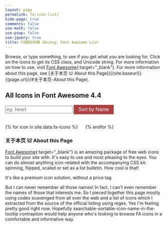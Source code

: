 ```yaml
---
layout: page
permalink: fa-icon-list/
hide-page: true
comments: false
use-math: false
use-pswp: false
use-jquery: true
title: FA图标列表 &bcong; Font Awesome List
---
```


<link rel="stylesheet" href="{{ site.baseurl }}/public/css/font-awesome.css"/>
<link rel="stylesheet" href="{{ site.baseurl }}/public/css/tooltipster/tooltipster.css"/>
<link rel="stylesheet" href="{{ site.baseurl }}/public/css/tooltipster/tooltipster-shadow.css"/>
<script type="text/javascript" src="/public/js/list.js"></script>
<script type="text/javascript" src="/public/js/jquery.tooltipster.min.js"></script>

Browse, or type something, to see if you get what you are looking for. Click on the icons to get its CSS class, and Unicode string. For more information on how to use, visit [Font Awesome](http://fortawesome.github.io/Font-Awesome/){:target="_blank"}. For more information about this page, see [关于本页 &#8780; About this Page]({{site.baseurl}}{{page.url}}/#关于本页-About this Page).

<div id="icons">
  <h2>All Icons in Font Awesome 4.4</h2>
  <input type="text" class="search" placeholder="eg. heart">
  <button class="sort" data-sort="icon" data-insensitive="true">Sort by Name</button>
  <ul class="list">
  {% for icon in site.data.fa-icons %}
  <li><a href="#" onclick="return false" class="icon tooltip" title="<code>{{ icon.name }} [{{icon.unicode}}]</code>" border="1px solid black"><i class="fa {{ icon.name }} fa-fw fa-3x"></i></a></li>
  {% endfor %}
  </ul>
</div>

<div id="关于本页-About this Page" ></div>

### 关于本页 &#8780; About this Page

[Font Awesome](http://fortawesome.github.io/Font-Awesome/){:target="_blank"} is an amazing package of free web icons to build your site with. It's easy to use and most pleasing to the eyes. You can do almost anything icon-related with the accompanying CSS kit: spinning, flipped, scaled or set as a list bulletin. How cool is that!

It's like a premium icon solution, without a price tag.

But I can never remember all those names! In fact, I can't even remember the names of those that interests me. So I pieced together this page mostly using codes scavenged from all over the web and a list of icons which I extracted from the source of the official listing using regex. Yes I'm feeling pretty good right now. Hopefully searchable-sortable-icon-name-in-the-tooltip contraption would help anyone who's looking to browse FA icons in a comfortable and informative way.

<style>
  .list {
    list-style: none;
    padding: 0;
  }
  .list li {
    display: inline-block;
    margin: 0 1rem 1rem 0;
  }
  .sort {
    background-color:#ac4142;
    display:inline-block;
    cursor:pointer;
    color:#ffffff;
    font-size: 1rem;
    padding:6px 15px;
    border:0;
    margin-bottom: 1rem;
  }
  .sort:hover {
    background-color:#ac4142;
  }
  .sort:active {
    position:relative;
    top:1px;
  }
  .search {
    font-size: 1rem;
  }
</style>

<script>
$(document).ready(function() {
  $('.tooltip').tooltipster({
    theme: 'tooltipster-shadow',
    contentAsHTML: true,
    trigger: 'click',
    position: 'bottom',
  });

  var options = {
  valueNames: [ 'icon' ],
  page: 700
  };

  var tagList = new List('icons', options);
  tagList.sort('icon', { order: "asc" });
});

</script>
